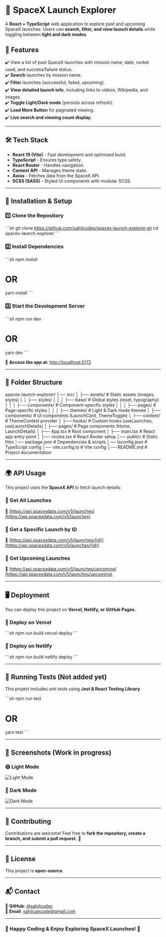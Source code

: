 # 🚀 SpaceX Launch Explorer

A **React + TypeScript** web application to explore past and upcoming SpaceX launches. Users can **search, filter, and view launch details** while toggling between **light and dark modes**.

## 📌 Features

✔️ View a list of past SpaceX launches with mission name, date, rocket used, and success/failure status.  
✔️ **Search** launches by mission name.  
✔️ **Filter** launches (successful, failed, upcoming).  
✔️ **View detailed launch info**, including links to videos, Wikipedia, and images.  
✔️ **Toggle Light/Dark mode** (persists across refresh).  
✔️ **Load More Button** for paginated viewing.  
✔️ **Live search and viewing count display.**  

---

## 🛠️ Tech Stack

- **React 19 (Vite)** - Fast development and optimized build.  
- **TypeScript** - Ensures type safety.  
- **React Router** - Handles navigation.  
- **Context API** - Manages theme state.  
- **Axios** - Fetches data from the SpaceX API.  
- **SCSS (SASS)** - Styled UI components with modular SCSS.  

---

## 🚀 Installation & Setup

### 1️⃣ Clone the Repository
\`\`\`sh
git clone https://github.com/sahilcodes/spacex-launch-explorer.git
cd spacex-launch-explorer
\`\`\`

### 2️⃣ Install Dependencies
\`\`\`sh
npm install
# OR
yarn install
\`\`\`

### 3️⃣ Start the Development Server
\`\`\`sh
npm run dev
# OR
yarn dev
\`\`\`

📌 **Access the app at:** [http://localhost:5173](http://localhost:5173)

---

## 📁 Folder Structure

spacex-launch-explorer/
│── src/
│   ├── assets/                 # Static assets (images, styles)
│   │   ├── styles/
│   │   │   ├── base/           # Global styles (reset, typography)
│   │   │   ├── components/     # Component-specific styles
│   │   │   ├── pages/          # Page-specific styles
│   │   │   ├── themes/         # Light & Dark mode themes
│   ├── components/             # UI components (LaunchCard, ThemeToggle)
│   ├── context/                # ThemeContext provider
│   ├── hooks/                  # Custom hooks (useLaunches, useLaunchDetails)
│   ├── pages/                  # Page components (Home, LaunchDetails)
│   ├── App.tsx                 # Root component
│   ├── main.tsx                # React app entry point
│   ├── routes.tsx              # React Router setup
│── public/                     # Static files
│── package.json                # Dependencies & scripts
│── tsconfig.json               # TypeScript config
│── vite.config.ts              # Vite config
│── README.md                   # Project documentation

---

## 🌍 API Usage

This project uses the **SpaceX API** to fetch launch details:

### 🔹 Get All Launches
🔗 [https://api.spacexdata.com/v5/launches](https://api.spacexdata.com/v5/launches)

### 🔹 Get a Specific Launch by ID
🔗 [https://api.spacexdata.com/v5/launches/{id}](https://api.spacexdata.com/v5/launches/{id})

### 🔹 Get Upcoming Launches
🔗 [https://api.spacexdata.com/v5/launches/upcoming](https://api.spacexdata.com/v5/launches/upcoming)

---

## 🖥️ Deployment

You can deploy this project on **Vercel, Netlify, or GitHub Pages.**

### 🔹 Deploy on Vercel
\`\`\`sh
npm run build
vercel deploy
\`\`\`

### 🔹 Deploy on Netlify
\`\`\`sh
npm run build
netlify deploy
\`\`\`

---

## 🧪 Running Tests (Not added yet)

This project includes unit tests using **Jest & React Testing Library**.

\`\`\`sh
npm run test
# OR
yarn test
\`\`\`

---

## 📸 Screenshots (Work in progress)

### 🌞 Light Mode
![Light Mode]()

### 🌙 Dark Mode
![Dark Mode]()

---

## 🤝 Contributing

Contributions are welcome! Feel free to **fork the repository, create a branch, and submit a pull request.** 🚀

---

## 📜 License
This project is **open-source**.

---

## 📬 Contact
🔗 **GitHub**: [@sahilcodes](https://github.com/sahilcodes)  
📧 **Email**: sahilcancode@gmail.com  

---

### 🎉 Happy Coding & Enjoy Exploring SpaceX Launches! 🚀
